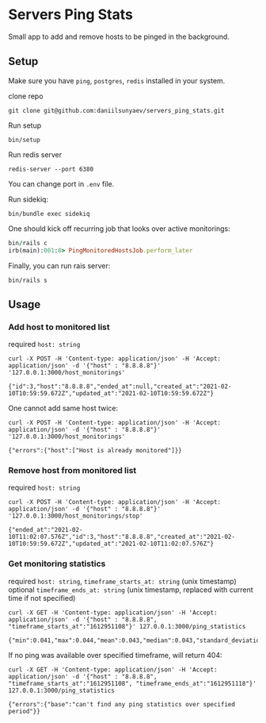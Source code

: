# Servers Ping Stats

Small app to add and remove hosts to be pinged in the background.

## Setup

Make sure you have `ping`, `postgres`, `redis` installed in your system.

clone repo

```
git clone git@github.com:daniilsunyaev/servers_ping_stats.git
```

Run setup

```
bin/setup
```

Run redis server

```
redis-server --port 6380
```
You can change port in `.env` file.

Run sidekiq:

```
bin/bundle exec sidekiq
```

One should kick off recurring job that looks over active monitorings:

```ruby
bin/rails c
irb(main):001:0> PingMonitoredHostsJob.perform_later
```

Finally, you can run rais server:

```
bin/rails s
```

## Usage

### Add host to monitored list

required `host: string`

```
curl -X POST -H 'Content-type: application/json' -H 'Accept: application/json' -d '{"host" : "8.8.8.8"}' '127.0.0.1:3000/host_monitorings'

{"id":3,"host":"8.8.8.8","ended_at":null,"created_at":"2021-02-10T10:59:59.672Z","updated_at":"2021-02-10T10:59:59.672Z"}

```
One cannot add same host twice:

```
curl -X POST -H 'Content-type: application/json' -H 'Accept: application/json' -d '{"host" : "8.8.8.8"}' '127.0.0.1:3000/host_monitorings'

{"errors":{"host":["Host is already monitored"]}}
```

### Remove host from monitored list

required `host: string`


```
curl -X POST -H 'Content-type: application/json' -H 'Accept: application/json' -d '{"host" : "8.8.8.8"}' '127.0.0.1:3000/host_monitorings/stop'

{"ended_at":"2021-02-10T11:02:07.576Z","id":3,"host":"8.8.8.8","created_at":"2021-02-10T10:59:59.672Z","updated_at":"2021-02-10T11:02:07.576Z"}
```

### Get monitoring statistics

required `host: string`, `timeframe_starts_at: string` (unix timestamp)
optional `timeframe_ends_at: string` (unix timestamp, replaced with current time if not specified)

```
curl -X GET -H 'Content-type: application/json' -H 'Accept: application/json' -d '{"host" : "8.8.8.8", "timeframe_starts_at":"1612951108"}' 127.0.0.1:3000/ping_statistics

{"min":0.041,"max":0.044,"mean":0.043,"median":0.043,"standard_deviation":0.001,"loss_percentage":0.0}
```

If no ping was available over specified timeframe, will return 404:

```
curl -X GET -H 'Content-type: application/json' -H 'Accept: application/json' -d '{"host" : "8.8.8.8", "timeframe_starts_at":"1612951108", "timeframe_ends_at":"1612951118"}' 127.0.0.1:3000/ping_statistics

{"errors":{"base":"can't find any ping statistics over specified period"}}
```
